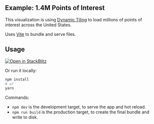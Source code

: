 ## Example: 1.4M Points of Interest

This visualization is using [Dynamic Tiling](https://carto.com/blog/dynamic-tiling-for-highly-performant-cloud-native-maps) to load millions of points of interest across the United States.

Uses [Vite](https://vitejs.dev/) to bundle and serve files.



## Usage

[![Open in StackBlitz](https://developer.stackblitz.com/img/open_in_stackblitz.svg)](https://stackblitz.com/github/CartoDB/deck.gl-examples/tree/master/dynamic-tiling-pois?file=index.ts)

Or run it locally:

```bash
npm install
# or
yarn
```

Commands:
* `npm dev` is the development target, to serve the app and hot reload.
* `npm run build` is the production target, to create the final bundle and write to disk.
